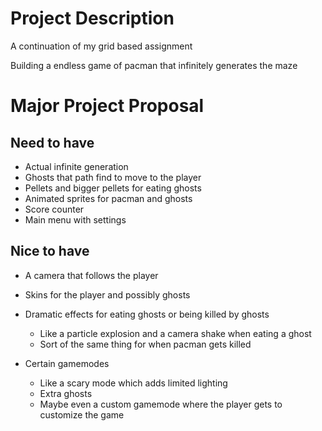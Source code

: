 # Project Description

A continuation of my grid based assignment

Building a endless game of pacman that infinitely generates the maze

# Major Project Proposal

## Need to have
- Actual infinite generation
- Ghosts that path find to move to the player
- Pellets and bigger pellets for eating ghosts
- Animated sprites for pacman and ghosts
- Score counter
- Main menu with settings

## Nice to have
- A camera that follows the player
- Skins for the player and possibly ghosts
- Dramatic effects for eating ghosts or being killed by ghosts
    - Like a particle explosion and a camera shake when eating a ghost
    - Sort of the same thing for when pacman gets killed

- Certain gamemodes
    - Like a scary mode which adds limited lighting
    - Extra ghosts
    - Maybe even a custom gamemode where the player gets to customize the game